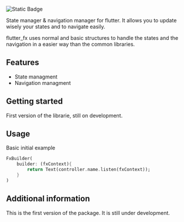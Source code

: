 ![Static Badge](https://img.shields.io/badge/License-BSD_3_Clause-green)

State manager & navigation manager for flutter. It allows you to update wisely your states and to navigate easily.

flutter_fx uses normal and basic structures to handle the states and the navigation in a easier way than the common libraries.

## Features

* State managment
* Navigation managment

## Getting started

First version of the librarie, still on development.

## Usage

Basic initial example

```dart
FxBuilder(
    builder: (fxContext){
        return Text(controller.name.listen(fxContext));
    }
)
```

## Additional information
This is the first version of the package. It is still under development.
